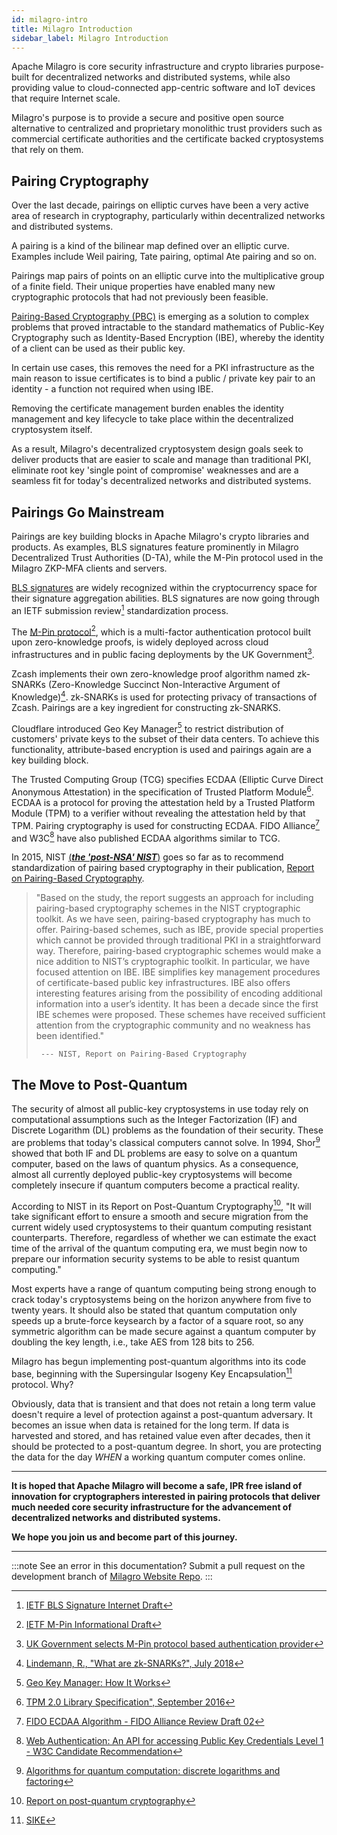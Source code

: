 ```yaml
---
id: milagro-intro
title: Milagro Introduction
sidebar_label: Milagro Introduction
---
```


Apache Milagro is core security infrastructure and crypto libraries purpose-built for decentralized networks and distributed systems, while also providing value to cloud-connected app-centric software and IoT devices that require Internet scale.

Milagro's purpose is to provide a secure and positive open source alternative to centralized and proprietary monolithic trust providers such as commercial certificate authorities and the certificate backed cryptosystems that rely on them.

## Pairing Cryptography

Over the last decade, pairings on elliptic curves have been a very active area of research in cryptography, particularly within decentralized networks and distributed systems.

A pairing is a kind of the bilinear map defined over an elliptic curve. Examples include Weil pairing, Tate pairing, optimal Ate pairing and so on.  

Pairings map pairs of points on an elliptic curve into the multiplicative group of a finite field. Their unique properties have enabled many new cryptographic protocols that had not previously been feasible.

[Pairing-Based Cryptography (PBC)](https://en.wikipedia.org/wiki/Pairing-based_cryptography) is emerging as a solution to complex problems that proved intractable to the standard mathematics of Public-Key Cryptography such as Identity-Based Encryption (IBE), whereby the identity of a client can be used as their public key.

In certain use cases, this removes the need for a PKI infrastructure as the main reason to issue certificates is to bind a public / private key pair to an identity - a function not required when using IBE.

Removing the certificate management burden enables the identity management and key lifecycle to take place within the decentralized cryptosystem itself.

As a result, Milagro's decentralized cryptosystem design goals seek to deliver products that are easier to scale and manage than traditional PKI, eliminate root key 'single point of compromise' weaknesses and are a seamless fit for today's decentralized networks and distributed systems.

## Pairings Go Mainstream

Pairings are key building blocks in Apache Milagro's crypto libraries and products. As examples, BLS signatures feature prominently in Milagro Decentralized Trust Authorities (D-TA), while the M-Pin protocol used in the Milagro ZKP-MFA clients and servers.

[BLS signatures](https://en.wikipedia.org/wiki/Boneh-Lynn-Shacham) are widely recognized within the cryptocurrency space for their signature aggregation abilities. BLS signatures are now going through an IETF submission review[^first] standardization process.

[^first]: [IETF BLS Signature Internet Draft](https://datatracker.ietf.org/doc/draft-boneh-bls-signature/)

The [M-Pin protocol](https://eprint.iacr.org/2002/164)[^second], which is a multi-factor authentication protocol built upon zero-knowledge proofs, is widely deployed across cloud infrastructures and in public facing deployments by the UK Government[^third]. 

[^second]: [IETF M-Pin Informational Draft](https://tools.ietf.org/html/draft-scott-mpin-00)

[^third]: [UK Government selects M-Pin protocol based authentication provider](https://www.computerweekly.com/news/4500260479/Experian-chooses-UK-authentication-startup-for-GovUK-Verify)

Zcash implements their own zero-knowledge proof algorithm named zk-SNARKs (Zero-Knowledge Succinct Non-Interactive Argument of Knowledge)[^fourth]. zk-SNARKs is used for protecting privacy of transactions of Zcash. Pairings are a key ingredient for constructing zk-SNARKS.

[^fourth]: [Lindemann, R., "What are zk-SNARKs?", July 2018](https://z.cash/technology/zksnarks.html)

Cloudflare introduced Geo Key Manager[^fifth] to restrict distribution of customers' private keys to the subset of their data centers. To achieve this functionality, attribute-based encryption is used and pairings again are a key building block.

[^fifth]: [Geo Key Manager: How It Works](https://blog.cloudflare.com/geo-key-manager-how-it-works)

The Trusted Computing Group (TCG) specifies ECDAA (Elliptic Curve Direct Anonymous Attestation) in the specification of Trusted Platform Module[^sixth]. ECDAA is a protocol for proving the attestation held by a Trusted Platform Module (TPM) to a verifier without revealing the attestation held by that TPM. Pairing cryptography is used for constructing ECDAA. FIDO Alliance[^seventh] and W3C[^eighth] have also published ECDAA algorithms similar to TCG.

[^sixth]: [TPM 2.0 Library Specification", September 2016](https://trustedcomputinggroup.org/resource/tpm-library-specification/)

[^seventh]: [FIDO ECDAA Algorithm - FIDO Alliance Review Draft 02](https://fidoalliance.org/specs/fido-v2.0-rd-20180702/fido-ecdaa-algorithm-v2.0-rd-20180702.html)

[^eighth]: [Web Authentication: An API for accessing Public Key Credentials Level 1 - W3C Candidate Recommendation](https://www.w3.org/TR/webauthn)

In 2015, NIST [(***the 'post-NSA' NIST***)](http://www.theregister.co.uk/2014/05/26/congress_divorces_nist_from_nsa/) goes so far as to recommend standardization of pairing based cryptography in their publication, [Report on Pairing-Based Cryptography](http://nvlpubs.nist.gov/nistpubs/jres/120/jres.120.002.pdf).

> "Based on the study, the report suggests an approach for including pairing-based cryptography schemes in the NIST cryptographic toolkit. As we have seen, pairing-based cryptography has much to offer. Pairing-based schemes, such as IBE, provide special properties which cannot be provided through traditional PKI in a straightforward way. Therefore, pairing-based cryptographic schemes would make a nice addition to NIST’s cryptographic toolkit. In particular, we have focused attention on IBE. IBE simplifies key management procedures of certificate-based public key infrastructures. IBE also offers interesting features arising from the possibility of encoding additional information into a user’s identity.  It has been a decade since the first IBE schemes were proposed. These schemes have received sufficient attention from the cryptographic community and no weakness has been identified."
>
>      --- NIST, Report on Pairing-Based Cryptography

## The Move to Post-Quantum

The security of almost all public-key cryptosystems in use today rely on computational assumptions such as the Integer Factorization (IF) and Discrete Logarithm (DL) problems as the foundation of their security. These are problems that today's classical computers cannot solve. In 1994, Shor[^ninth] showed that both IF and DL problems are easy to solve on a quantum computer, based on the laws of quantum physics. As a consequence, almost all currently deployed public-key cryptosystems will become completely insecure if quantum computers become a practical reality.

[^ninth]: [Algorithms for quantum computation: discrete logarithms and factoring](https://pdfs.semanticscholar.org/6902/cb196ec032852ff31cc178ca822a5f67b2f2.pdf)

According to NIST in its Report on Post-Quantum Cryptography[^tenth], "It will take significant effort to ensure a smooth and secure migration from the current widely used cryptosystems to their quantum computing resistant counterparts. Therefore, regardless of whether we can estimate the exact time of the arrival of the quantum computing era, we must begin now to prepare our information security systems to be able to resist quantum computing."

[^tenth]: [Report on post-quantum cryptography](https://nvlpubs.nist.gov/nistpubs/ir/2016/NIST.IR.8105.pdf)

Most experts have a range of quantum computing being strong enough to crack today's cryptosystems being on the horizon anywhere from five to twenty years. It should also be stated that quantum computation only speeds up a brute-force keysearch by a factor of a square root, so any symmetric algorithm can be made secure against a quantum computer by doubling the key length, i.e., take AES from 128 bits to 256.

Milagro has begun implementing post-quantum algorithms into its code base, beginning with the Supersingular Isogeny Key Encapsulation[^eleventh] protocol. Why? 

[^eleventh]: [SIKE](https://sike.org/)

Obviously, data that is transient and that does not retain a long term value doesn't require a level of protection against a post-quantum adversary. It becomes an issue when data is retained for the long term. If data is harvested and stored, and has retained value even after decades, then it should be protected to a post-quantum degree. In short, you are protecting the data for the day _WHEN_ a working quantum computer comes online.

---

**It is hoped that Apache Milagro will become a safe, IPR free island of innovation for cryptographers interested in pairing protocols that deliver much needed core security infrastructure for the advancement of decentralized networks and distributed systems.**

**We hope you join us and become part of this journey.**

---

:::note See an error in this documentation? 
Submit a pull request on the development branch of [Milagro Website Repo](https://github.com/apache/incubator-milagro).
:::

<!--
Supported admonition types are: caution, note, important, tip, warning.
-->